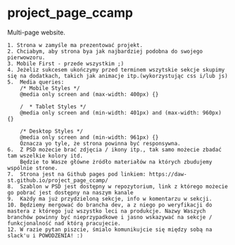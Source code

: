 # project_page_ccamp
Multi-page website.
        
    1. Strona w zamyśle ma prezentować projekt.
    2. Chciabym, aby strona bya jak najbardziej podobna do swojego pierwowzoru. 
    3. Mobile First - przede wszystkim ;) 
    4. Jeżeliz sukcesem ukończymy przed terminem wszytskie sekcje skupimy się na dodatkach, takich jak animacje itp.(wykorzystując css i/lub js)
    5.  Media queries: 
        /* Mobile Styles */
        @media only screen and (max-width: 400px) {}

        /  * Tablet Styles */
        @media only screen and (min-width: 401px) and (max-width: 960px) {}

        /* Desktop Styles */
        @media only screen and (min-width: 961px) {}
        Oznacza yo tyle, że strona powinna być responsywna.
    6.  Z PSD możecie brać zdjęcia / ikony itp., tak samo możecie zbadać tam wszelkie kolory itd.
        Będzie to Wasze główne żródło materiałów na których zbudujemy wspólnie strone.
    7.  Strona jest na Github pages pod linkiem: https://daw-st.github.io/project_page_ccamp/
    8.  Szablon w PSD jest dostępny w repozytorium, link z którego możecie go pobrać jest dostępny na naszym kanale
    9.  Każdy ma już przydzieloną sekcje, info w komentarzu w sekcji.
    10. Będziemy mergować do brancha dev, a z niego po weryfikacji do mastera z którego już wszystko leci na produkcje. Nazwy Waszych branchów powinny być nieprzypadkowe i jasno wskazywać na sekcje / funkcjonalność nad którą pracujecie.
    12. W razie pytan piszcie, śmialo komunikujcie się między sobą na slack'u i POWODZENIA! :)